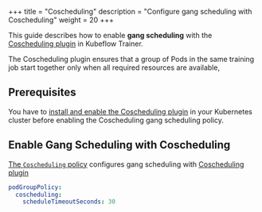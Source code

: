 +++
title = "Coscheduling"
description = "Configure gang scheduling with Coscheduling"
weight = 20
+++

This guide describes how to enable **gang scheduling** with the
[Coscheduling plugin](https://github.com/kubernetes-sigs/scheduler-plugins/tree/master?tab=readme-ov-file#plugins)
in Kubeflow Trainer.

The Coscheduling plugin ensures that a group of Pods in the same training job
start together only when all required resources are available,

## Prerequisites

You have to [install and enable the Coscheduling plugin](https://github.com/kubernetes-sigs/scheduler-plugins/blob/master/doc/install.md)
in your Kubernetes cluster before enabling the Coscheduling gang scheduling policy.  

## Enable Gang Scheduling with Coscheduling

[The `Coscheduling` policy](https://pkg.go.dev/github.com/kubeflow/trainer/v2/pkg/apis/trainer/v1alpha1#CoschedulingPodGroupPolicySource)
configures gang scheduling with
[Coscheduling plugin](https://github.com/kubernetes-sigs/scheduler-plugins/tree/master?tab=readme-ov-file#plugins)

```YAML
podGroupPolicy:
  coscheduling:
    scheduleTimeoutSeconds: 30
```
